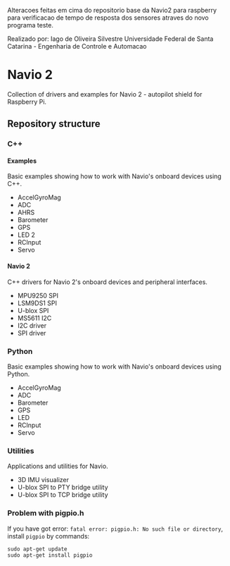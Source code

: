 Alteracoes feitas em cima do repositorio base da Navio2 para raspberry para verificacao de tempo de resposta 
dos sensores atraves do novo programa teste.

Realizado por:
Iago de Oliveira Silvestre
Universidade Federal de Santa Catarina - Engenharia de Controle e Automacao







Navio 2
=====

Collection of drivers and examples for Navio 2 - autopilot shield for Raspberry Pi.

## Repository structure

### C++

#### Examples

Basic examples showing how to work with Navio's onboard devices using C++.

* AccelGyroMag 
* ADC
* AHRS
* Barometer
* GPS
* LED 2
* RCInput
* Servo

#### Navio 2

C++ drivers for Navio 2's onboard devices and peripheral interfaces.

* MPU9250 SPI
* LSM9DS1 SPI
* U-blox SPI
* MS5611 I2C
* I2C driver
* SPI driver

### Python

Basic examples showing how to work with Navio's onboard devices using Python.

* AccelGyroMag
* ADC
* Barometer
* GPS
* LED
* RCInput
* Servo


### Utilities 

Applications and utilities for Navio.

* 3D IMU visualizer
* U-blox SPI to PTY bridge utility
* U-blox SPI to TCP bridge utility

### Problem with pigpio.h

If you have got error: `fatal error: pigpio.h: No such file or directory`, install `pigpio` by commands:

    sudo apt-get update
    sudo apt-get install pigpio
